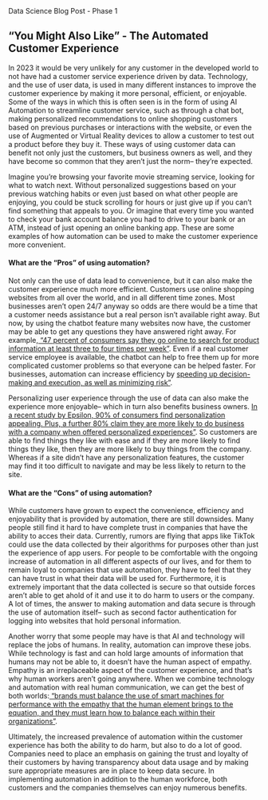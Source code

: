 <!DOCTYPE html>
<html>
<head>
       Data Science Blog Post - Phase 1

</head>

<body>
<h2>
            “You Might Also Like” - The Automated Customer Experience
</h2>
<p>
            In 2023 it would be very unlikely for any customer in the developed world to not have had a customer service experience driven by data. Technology, and the use of user data, is used in many different instances to improve the customer experience by making it more personal, efficient, or enjoyable. Some of the ways in which this is often seen is in the form of using AI Automation to streamline customer service, such as through a chat bot, making personalized recommendations to online shopping customers based on previous purchases or interactions with the website, or even the use of Augmented or Virtual Reality devices to allow a customer to test out a product before they buy it. These ways of using customer data can benefit not only just the customers, but business owners as well, and they have become so common that they aren’t just the norm– they’re expected.
</p> 
<p>
            Imagine you’re browsing your favorite movie streaming service, looking for what to watch next. Without personalized suggestions based on your previous watching habits or even just based on what other people are enjoying, you could be stuck scrolling for hours or just give up if you can’t find something that appeals to you. Or imagine that every time you wanted to check your bank account balance you had to drive to your bank or an ATM, instead of just opening an online banking app. These are some examples of how automation can be used to make the customer experience more convenient. 
</p>
<h4> 
What are the “Pros” of using automation?
      </h4>
      <p>
        Not only can the use of data lead to convenience, but it can also make the customer experience much more efficient. Customers use online shopping websites from all over the world, and in all different time zones. Most businesses aren’t open 24/7 anyway so odds are there would be a time that a customer needs assistance but a real person isn’t available right away. But now, by using the chatbot feature many websites now have, the customer may be able to get any questions they have answered right away. For example,<a href="https://www.sas.com/en/whitepapers/futurum-experience-2030-110966.html?utm_source=google&utm_medium=cpc&utm_campaign=ci-us&utm_content=GMS-118101&gclid=Cj0KCQjw8qmhBhClARIsANAtboeDEVIoykZDcP7nOkEgA2apuCTn6H-ng5nXiVySXl9Cp4k3fwjDfiEaAnTQEALw_wcB">  “47 percent of consumers say they go online to search for product information at least three to four times per week”</a>. Even if a real customer service employee is available, the chatbot can help to free them up for more complicated customer problems so that everyone can be helped faster. For businesses, automation  can increase efficiency by <a href="https://www.sas.com/en/whitepapers/futurum-experience-2030-110966.html?utm_source=google&utm_medium=cpc&utm_campaign=ci-us&utm_content=GMS-118101&gclid=Cj0KCQjw8qmhBhClARIsANAtboeDEVIoykZDcP7nOkEgA2apuCTn6H-ng5nXiVySXl9Cp4k3fwjDfiEaAnTQEALw_wcB"> speeding up decision-making and execution, as well as minimizing risk”</a>.
      </p>
      <p>
        Personalizing user experience through the use of data can also make the experience more enjoyable– which in turn also benefits business owners. <a href="https://www.iteratorshq.com/blog/an-introduction-recommender-systems-9-easy-examples/">In a recent study by Epsilon, 90% of consumers find personalization appealing. Plus, a further 80% claim they are more likely to do business with a company when offered personalized experiences”</a>. So customers are able to find things they like with ease and if they are more likely to find things they like, then they are more likely to buy things from the company. Whereas if a site didn’t have any personalization features, the customer may find it too difficult to navigate and may be less likely to return to the site.
      </p>
     <h4>
        What are the “Cons” of using automation?
            </h4>
      <p>
        While customers have grown to expect the convenience, efficiency and enjoyability that is provided by automation, there are still downsides. Many people still find it hard to have complete trust in companies that have the ability to acces their data. Currently, rumors are flying that apps like TikTok could use the data collected by their algorithms for purposes other than just the experience of app users. For people to be comfortable with the ongoing increase of automation in all different aspects of our lives, and for them to remain loyal to companies that use automation, they have to feel that they can have trust in what their data will be used for. Furthermore, it is extremely important that the data collected is secure so that outside forces aren’t able to get ahold of it and use it to do harm to users or the company. A lot of times, the answer to making automation and data secure is through the use of automation itself– such as second factor authentication for logging into websites that hold personal information.
      </p>
      <p>
        Another worry that some people may have is that AI and technology will replace the jobs of humans. In reality, automation can improve these jobs. While technology is fast and can hold large amounts of information that humans may not be able to, it doesn’t have the human aspect of empathy. Empathy is an irreplaceable aspect of the customer experience, and that’s why human workers aren’t going anywhere. When we combine technology and automation with real human communication, we can get the best of both worlds:<a href="https://www.sas.com/en/whitepapers/futurum-experience-2030-110966.html?utm_source=google&utm_medium=cpc&utm_campaign=ci-us&utm_content=GMS-118101&gclid=Cj0KCQjw8qmhBhClARIsANAtboeDEVIoykZDcP7nOkEgA2apuCTn6H-ng5nXiVySXl9Cp4k3fwjDfiEaAnTQEALw_wcB">  “brands must balance the use of smart machines for performance with the empathy that the human element brings to the equation, and they must learn how to balance each within their organizations”</a>.
      </p>
      <p>
        Ultimately, the increased prevalence of automation within the customer experience has both the ability to do harm, but also to do a lot of good. Companies need to place an emphasis on gaining the trust and loyalty of their customers by having transparency about data usage and by making sure appropriate measures are in place to keep data secure. In implementing automation in addition to the human workforce, both customers and the companies themselves can enjoy numerous benefits.
      </p>
 
  
  </body>
  
  
  
  
  

</html>


